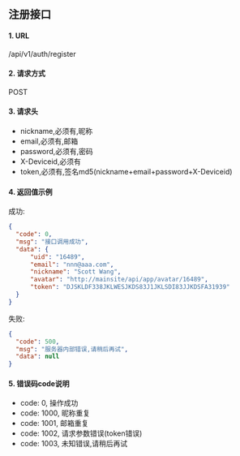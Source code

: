 ## 注册接口

#### 1. URL

/api/v1/auth/register

#### 2. 请求方式

POST

#### 3. 请求头

- nickname,必须有,昵称
- email,必须有,邮箱
- password,必须有,密码
- X-Deviceid,必须有
- token,必须有,签名md5(nickname+email+password+X-Deviceid)

#### 4. 返回值示例

成功:
```json
{
  "code": 0,
  "msg": "接口调用成功",
  "data": {
      "uid": "16489",
      "email": "nnn@aaa.com",
      "nickname": "Scott Wang",
      "avatar": "http://mainsite/api/app/avatar/16489",
      "token": "DJSKLDF338JKLWESJKDS83J1JKLSDI83JJKDSFA31939"
  }
}
```

失败:
```json
{
  "code": 500,
  "msg": "服务器内部错误,请稍后再试",
  "data": null
}
```

#### 5. 错误码code说明

- code: 0, 操作成功
- code: 1000, 昵称重复
- code: 1001, 邮箱重复
- code: 1002, 请求参数错误(token错误)
- code: 1003, 未知错误,请稍后再试

